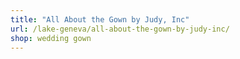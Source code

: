 ```yaml
---
title: "All About the Gown by Judy, Inc"
url: /lake-geneva/all-about-the-gown-by-judy-inc/
shop: wedding gown
---
```

